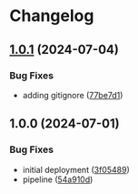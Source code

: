 # Changelog

## [1.0.1](https://github.com/ex-offenders/job-service-v2/compare/v1.0.0...v1.0.1) (2024-07-04)


### Bug Fixes

* adding gitignore ([77be7d1](https://github.com/ex-offenders/job-service-v2/commit/77be7d131f1483dbf0476431998b0773a580de48))

## 1.0.0 (2024-07-01)


### Bug Fixes

* initial deployment ([3f05489](https://github.com/ex-offenders/job-service-v2/commit/3f054897a100e55711b786ea4b8197eb68fe1704))
* pipeline ([54a910d](https://github.com/ex-offenders/job-service-v2/commit/54a910db7096bed29bf5951be090ecac9f36bdbb))
